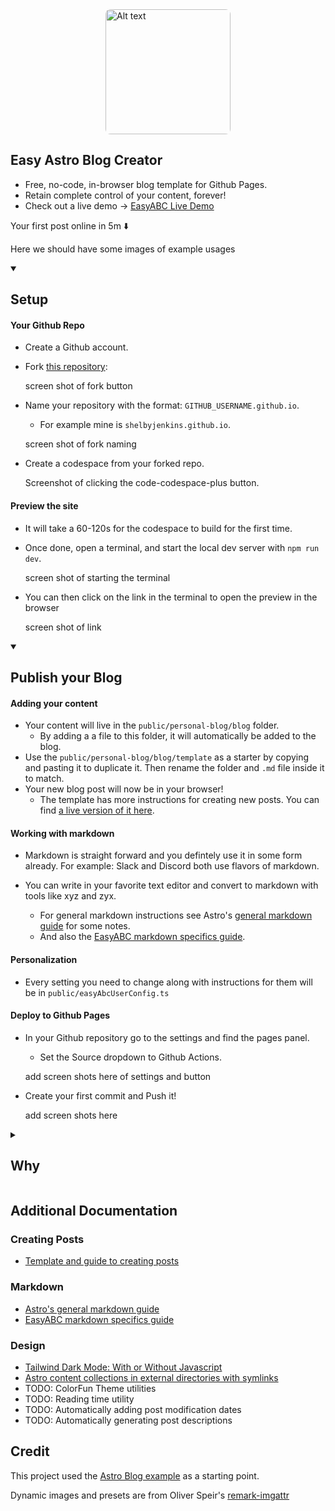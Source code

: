 <img src="/easy-abc/easyHero.png" alt="Alt text" style="height: 200px; width: auto; display: flex; margin-right: auto; margin-left: auto; margin-bottom: 2em; border-radius: 0.5rem;">

<h2> Easy Astro Blog Creator </h2>

- Free, no-code, in-browser blog template for Github Pages.
- Retain complete control of your content, forever!
- Check out a live demo -> [EasyABC Live Demo](https://shelbyjenkins.github.io/)

Your first post online in 5m ⬇️

Here we should have some images of example usages

<details open>
<summary><h2>Setup</h2></summary>

<h4>Your Github Repo</h4>

- Create a Github account.
- Fork [this repository](https://github.com/easy-astro-blog-creator/easy-astro-blog-creator):

  screen shot of fork button

- Name your repository with the format: `GITHUB_USERNAME.github.io`.

  - For example mine is `shelbyjenkins.github.io`.

  screen shot of fork naming

- Create a codespace from your forked repo.

  Screenshot of clicking the code-codespace-plus button.

<h4>Preview the site</h4>

- It will take a 60-120s for the codespace to build for the first time.

- Once done, open a terminal, and start the local dev server with `npm run dev`.

  screen shot of starting the terminal

- You can then click on the link in the terminal to open the preview in the browser

  screen shot of link

</details>

<details open>
  <summary><h2>Publish your Blog</h2></summary>

<h4>Adding your content</h4>

- Your content will live in the `public/personal-blog/blog` folder.
  - By adding a a file to this folder, it will automatically be added to the blog.
- Use the `public/personal-blog/blog/template` as a starter by copying and pasting it to duplicate it. Then rename the folder and `.md` file inside it to match.
- Your new blog post will now be in your browser!
  - The template has more instructions for creating new posts. You can find [a live version of it here](https://shelbyjenkins.github.io/blog/template/).

<h4>Working with markdown</h4>

- Markdown is straight forward and you defintely use it in some form already. For example: Slack and Discord both use flavors of markdown.

- You can write in your favorite text editor and convert to markdown with tools like xyz and zyx.
  - For general markdown instructions see Astro's [general markdown guide](https://shelbyjenkins.github.io/easy/blog/markdown-style-guide/) for some notes.
  - And also the [EasyABC markdown specifics guide](https://shelbyjenkins.github.io/easy/blog/easy-a-b-c-markdown-specifics/).

<h4>Personalization</h4>

- Every setting you need to change along with instructions for them will be in `public/easyAbcUserConfig.ts`

<h4>Deploy to Github Pages</h4>

- In your Github repository go to the settings and find the pages panel.

  - Set the Source dropdown to Github Actions.

  add screen shots here of settings and button

- Create your first commit and Push it!

  add screen shots here

</details>

<details closed>
  <summary><h2>Why</h2></summary>

  <h4>No Paywalls and Walled Gardens.</h4>

- Blogging platforms like Medium put your posts behind a paywall. Others like Substack and Dev.to might someday do the same.
- Linkedin and other social media are in the business of controlling your content. It can make organic discovery of your content via SEO difficult or impossible.

  <h4>Github and Git is pretty great!</h4>

- Git gives you a higher level of version control (saving), remote editing, and redudancy.
- You maintain complete control of your work to share, edit, or export for other platforms.
- Github Pages are free (for now), but because it's built on Git you can export to another provider easily.

  <h4>It's more professional.</h4>

- A Github Page is considered _safe_ to click on as a common, well known, non-paywalled service.
- You can use your own domain name and your own styling to really create something unique.

  <h4>It's fun!</h4>

- If you are comfortable with not understanding _everything_, it's an enjoyable experience to create and learn.
- It's actually really easy (30m-60m).

</details>

## Additional Documentation

### Creating Posts

- [Template and guide to creating posts](https://shelbyjenkins.github.io/blog/template/https://shelbyjenkins.github.io/blog/template/)

### Markdown

- [Astro's general markdown guide](https://shelbyjenkins.github.io/easy/blog/markdown-style-guide/)
- [EasyABC markdown specifics guide](https://shelbyjenkins.github.io/easy/blog/easy-a-b-c-markdown-specifics/)

### Design

- [Tailwind Dark Mode: With or Without Javascript](https://shelbyjenkins.github.io/easy/blog/light-dark-modes/)
- [Astro content collections in external directories with symlinks](https://shelbyjenkins.github.io/easy/blog/non-src-astro-content-collections/)
- TODO: ColorFun Theme utilities
- TODO: Reading time utility
- TODO: Automatically adding post modification dates
- TODO: Automatically generating post descriptions

## Credit

This project used the [Astro Blog example](https://github.com/withastro/astro/tree/main/examples/blog) as a starting point.

Dynamic images and presets are from Oliver Speir's [remark-imgattr](https://github.com/OliverSpeir/remark-imgattr)
